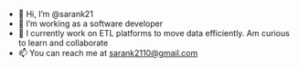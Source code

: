 - 👋 Hi, I’m @sarank21
- 🌱 I’m working as a software developer
- 💞️ I currently work on ETL platforms to move data efficiently. Am curious to learn and collaborate
- 📫 You can reach me at sarank2110@gmail.com

<!---
sarank21/sarank21 is a ✨ special ✨ repository because its `README.md` (this file) appears on your GitHub profile.
You can click the Preview link to take a look at your changes.
--->
